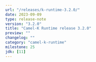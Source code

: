 ```yaml
---
url: "/releases/k-runtime-3.2.0/"
date: 2023-09-09
type: release-note
version: "3.2.0"
title: "Camel-K Runtime release 3.2.0"
preview: ""
changelog: ""
category: "camel-k-runtime"
milestone: 25
jdk: [11]
---
```

